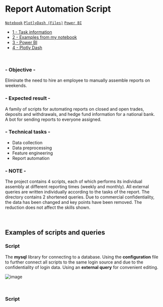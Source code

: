 # Report Automation Script

<code>[Notebook](Sales%20Management.ipynb)</code>
<code>[PlotlyDash (Files)](Plotly%20Dash/index.py)</code>
<code>[Power BI](Sales%20Management%20Dashboard.pbix)</code>

- [1 - Task information](#--objective--)
- [2 - Examples from my notebook](#examples-from-my-notebook)
- [3 - Power BI](#power-bi)
- [4 - Plotly Dash](#plotly-dash)

<br>

### - Objective -
Eliminate the need to hire an employee to manually assemble reports on weekends. 

### - Expected result -
A family of scripts for automating reports on closed and open trades, deposits and withdrawals, and hedge fund information for a national bank. A bot for sending reports to everyone assigned.

### - Technical tasks -
- Data collection
- Data preprocessing
- Feature engineering
- Report automation

### - NOTE -
The project contains 4 scripts, each of which performs its individual assembly at different reporting times (weekly and monthly). All external queries are written individually according to the tasks of the report. The directory contains 2 shortened queries. Due to commercial confidentiality, the data has been changed and key points have been removed. The reduction does not affect the skills shown.


<br>

## Examples of scripts and queries
### Script

The <b>mysql</b> library for connecting to a database. Using the <b>configuration</b> file to further connect all scripts to the same login source and due to the confidentiality of login data. Using an <b>external query</b> for convenient editing.

![image](https://github.com/leopoldgerber/portfolio/assets/114569329/b916f91e-23ec-4957-9709-b15cc438a107)

<br>

### Script
